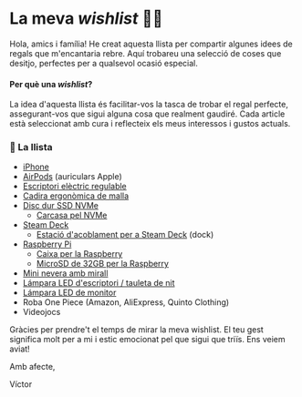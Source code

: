 # La meva *wishlist* 📝🎁
Hola, amics i família!
He creat aquesta llista per compartir algunes idees de regals que m'encantaria rebre. Aquí trobareu una selecció de coses que desitjo, perfectes per a qualsevol ocasió especial.

#### Per què una *wishlist*?
La idea d'aquesta llista és facilitar-vos la tasca de trobar el regal perfecte, assegurant-vos que sigui alguna cosa que realment gaudiré. Cada article està seleccionat amb cura i reflecteix els meus interessos i gustos actuals.

### 📝 La llista
- [iPhone](https://amzn.eu/d/2jrc3W5)
- [AirPods](https://amzn.eu/d/51HVK3K) (auriculars Apple)
- [Escriptori elèctric regulable](https://amzn.eu/d/8vwDxCn)
- [Cadira ergonòmica de malla](https://amzn.eu/d/axtGxYp)
- [Disc dur SSD NVMe](https://amzn.eu/d/0BPHl9y)
  - [Carcasa pel NVMe](https://amzn.eu/d/eQ27LQr)
- [Steam Deck](https://store.steampowered.com/steamdeck)
  - [Estació d'acoblament per a Steam Deck](https://amzn.eu/d/dAy0haW) (dock)
- [Raspberry Pi](https://amzn.eu/d/9DNj8M0)
  - [Caixa per la Raspberry](https://amzn.eu/d/gEvJyKs)
  - [MicroSD de 32GB per la Raspberry](https://amzn.eu/d/9wPiQfE)
- [Mini nevera amb mirall](https://amzn.eu/d/gZBcfhw)
- [Lámpara LED d'escriptori / tauleta de nit](https://amzn.eu/d/0VrIppv)
- [Lámpara LED de monitor](https://amzn.eu/d/e9ljRhb)
- Roba One Piece (Amazon, AliExpress, Quinto Clothing)
- Videojocs

Gràcies per prendre't el temps de mirar la meva wishlist. El teu gest significa molt per a mi i estic emocionat pel que sigui que triïs. Ens veiem aviat!

Amb afecte,

Víctor
